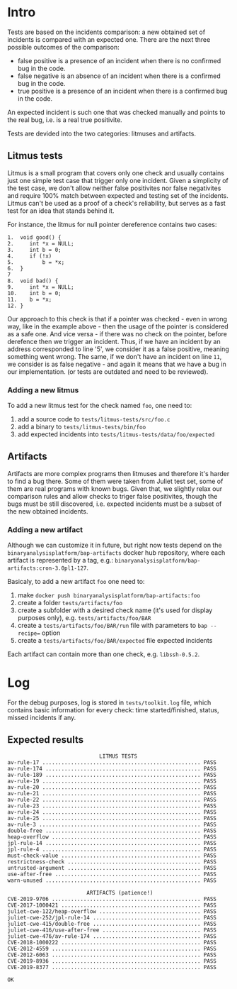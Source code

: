 
# Intro

Tests are based on the incidents comparison: a new obtained set of incidents is
compared with an expected one.
There are the next three possible outcomes of the comparison:
- false positive is a presence of an incident when there is no confirmed bug in the code.
- false negative is an absence of an incident when there is a confirmed bug in the code.
- true  positive is a presence of an incident when there is a confirmed bug in the code.

An expected incident is such one that was checked manually and points to the real bug, i.e.
is a real true positivite.

Tests are devided into the two categories: litmuses and artifacts.


## Litmus tests
Litmus is a small program that covers only one check and usually contains just one simple test case
that trigger only one incident. Given a simplicity of the test case, we don't allow neither false
positivites nor false negativites and require 100% match between expected and testing set of the incidents.
Litmus can't be used as a proof of a check's reliability, but serves as a fast test for
an idea that stands behind it.

For instance, the litmus for null pointer dereference contains two cases:
```
1.  void good() {
2.     int *x = NULL;
3.     int b = 0;
4.     if (!x)
5.         b = *x;
6.  }
7
8.  void bad() {
9.     int *x = NULL;
10.    int b = 0;
11.    b = *x;
12. }
```
Our approach to this check is that if a pointer was checked - even in wrong way, like in the example
above - then the usage of the pointer is considered as a safe one. And vice versa - if there was no
check on the pointer, before derefence then we trigger an incident.
Thus, if we have an incident by an address corresponded to line '5', we consider it as a false positive,
meaning something went wrong. The same, if we don't have an incident on line `11`, we consider is
as false negative - and again it means that we have a bug in our implementation.
(or tests are outdated and need to be reviewed).

### Adding a new litmus
To add a new litmus test for the check named `foo`, one need to:
1) add a source code to `tests/litmus-tests/src/foo.c`
2) add a binary to `tests/litmus-tests/bin/foo`
3) add expected incidents into `tests/litmus-tests/data/foo/expected`


## Artifacts
Artifacts are more complex programs then litmuses and therefore it's harder to find a bug there.
Some of them were taken from Juliet test set, some of them are real programs with known bugs.
Given that, we slightly relax our comparison rules and allow checks to triger false positivites,
though the bugs must be still discovered, i.e. expected incidents must be a subset of the new obtained
incidents.

### Adding a new artifact

Although we can customize it in future, but right now tests depend on the
`binaryanalysisplatform/bap-artifacts` docker hub repository, where each artifact is represented by a tag,
e.g.: `binaryanalysisplatform/bap-artifacts:cron-3.0pl1-127`.

Basicaly, to add a new artifact `foo` one need to:
1) make `docker push binaryanalysisplatform/bap-artifacts:foo`
2) create a folder `tests/artifacts/foo`
3) create a subfolder with a desired check name (it's used for display purposes only), e.g. `tests/artifacts/foo/BAR`
4) create a `tests/artifacts/foo/BAR/run` file with parameters to `bap --recipe=` option
5) create a `tests/artifacts/foo/BAR/expected` file expected incidents

Each artifact can contain more than one check, e.g. `libssh-0.5.2`.

# Log
For the debug purposes, log is stored in `tests/toolkit.log` file, which contains basic
information for every check: time started/finished, status, missed incidents if any.


## Expected results

```
                             LITMUS TESTS
av-rule-17 .................................................. PASS
av-rule-174 ................................................. PASS
av-rule-189 ................................................. PASS
av-rule-19 .................................................. PASS
av-rule-20 .................................................. PASS
av-rule-21 .................................................. PASS
av-rule-22 .................................................. PASS
av-rule-23 .................................................. PASS
av-rule-24 .................................................. PASS
av-rule-25 .................................................. PASS
av-rule-3 ................................................... PASS
double-free ................................................. PASS
heap-overflow ............................................... PASS
jpl-rule-14 ................................................. PASS
jpl-rule-4 .................................................. PASS
must-check-value ............................................ PASS
restrictness-check .......................................... PASS
untrusted-argument .......................................... PASS
use-after-free .............................................. PASS
warn-unused ................................................. PASS

                         ARTIFACTS (patience!)
CVE-2019-9706 ............................................... PASS
CVE-2017-1000421 ............................................ PASS
juliet-cwe-122/heap-overflow ................................ PASS
juliet-cwe-252/jpl-rule-14 .................................. PASS
juliet-cwe-415/double-free .................................. PASS
juliet-cwe-416/use-after-free ............................... PASS
juliet-cwe-476/av-rule-174 .................................. PASS
CVE-2018-1000222 ............................................ PASS
CVE-2012-4559 ............................................... PASS
CVE-2012-6063 ............................................... PASS
CVE-2019-8936 ............................................... PASS
CVE-2019-8377 ............................................... PASS

OK
```
